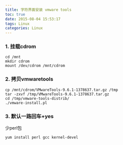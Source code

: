 ```yaml
---
title: 字符界面安装 vmware tools
toc: true
date: 2015-08-04 15:53:17
tags: Linux
categories: Linux
---
```


### 1. 挂载cdrom
```
cd /mnt
mkdir cdrom
mount /dev/cdrom /mnt/cdrom
```
### 2. 拷贝vmwaretools
```
cp /mnt/cdrom/VMwareTools-9.6.1-1378637.tar.gz /tmp
tar -zxvf /tmp/VMwareTools-9.6.1-1378637.tar.gz
cd /tmp/vmware-tools-distrib/
./vmware-install.pl
```
### 3. 默认一路回车+yes


少perl包
```
yum install perl gcc kernel-devel
```
